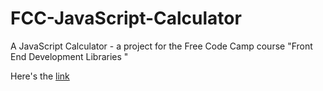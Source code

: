 # FCC-JavaScript-Calculator
A JavaScript Calculator - a project for the Free Code Camp course "Front End Development Libraries "

Here's the [link](https://davidcastefa.github.io/FCC-JavaScript-Calculator/)
